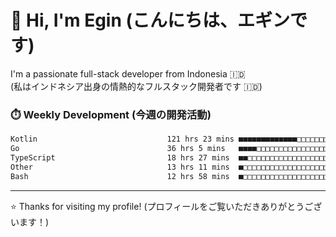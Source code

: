 # 👋 Hi, I'm Egin (こんにちは、エギンです)

I'm a passionate full-stack developer from Indonesia 🇮🇩  
(私はインドネシア出身の情熱的なフルスタック開発者です 🇮🇩)

### ⏱️ Weekly Development (今週の開発活動)

<!--START_SECTION:waka-->

```txt
Kotlin                             121 hrs 23 mins ■■■■■■■■■■■■■□□□□□□□□□□□□   51.13 %
Go                                 36 hrs 5 mins   ■■■■□□□□□□□□□□□□□□□□□□□□□   15.20 %
TypeScript                         18 hrs 27 mins  ■■□□□□□□□□□□□□□□□□□□□□□□□   07.77 %
Other                              13 hrs 11 mins  ■□□□□□□□□□□□□□□□□□□□□□□□□   05.56 %
Bash                               12 hrs 58 mins  ■□□□□□□□□□□□□□□□□□□□□□□□□   05.46 %
```

<!--END_SECTION:waka-->

---

⭐️ Thanks for visiting my profile! (プロフィールをご覧いただきありがとうございます！)


<!-- Security scan triggered at 2025-09-02 02:45:51 -->